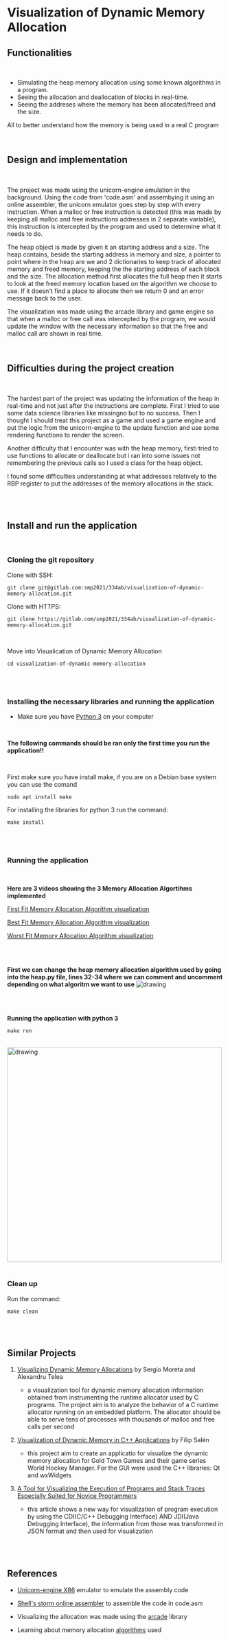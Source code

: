 
# **Visualization of Dynamic Memory Allocation**

## **Functionalities** 
<br />


- Simulating the heap memory allocation using some known algorithms in a program. 
- Seeing the allocation and deallocation of blocks in real-time.
- Seeing the addreses where the memory has been allocated/freed and the size.

All to better understand how the memory is being used in a real C program 


<br />

## **Design and implementation**

<br />

<p>
The project was made using the unicorn-engine emulation in the background. Using the 
code from 'code.asm' and assembying it using an online assembler, the unicorn 
emulator goes step by step with every instruction. When a malloc or free instruction is detected (this was made by keeping all malloc and free instructions addresses in 2 separate variable), this instruction is intercepted by the program and used to determine what it needs to do.
</p>
<p>
The heap object is made by given it an starting address and a size. The heap contains, beside the starting address in memory and size, a pointer to point where in the heap are we and 2 dictionaries to keep track of allocated memory and freed memory, keeping the the starting address of each block and the size. The allocation method first allocates the full heap then it starts to look at the freed memory location based on the algorithm we choose to use. If it doesn't find a place to allocate then we return 0 and an error message back to the user.
</p>
<p>
The visualization was made using the arcade library and game engine so that when a malloc or free call was intercepted by the program, we would update the window with the necessary information so that the free and malloc call are shown in real time.
</p>

<br />

## **Difficulties during the project creation**

<br />

<p>
The hardest part of the project was updating the information of the heap in real-time and not just after the instructions are complete. First I tried to use some data science libraries like missingno but to no success. Then I thought I should treat this project as a game and used a game engine and put the logic from the unicorn-engine to the update function and use some rendering functions to render the screen. 
</p>
<p>
Another difficulty that I encounter was with the heap memory, firsti tried to use functions to allocate or deallocate but i ran into some issues not remembering the previous calls so I used a class for the heap object.
</p>
<p>
I found some difficulties understanding at what addresses relatively to the RBP register to put the addresses of the memory allocations in the stack.
</p>

<br />
<br />

## **Install and run the application**
<br />


### **Cloning the git repository**

Clone with SSH:

    git clone git@gitlab.com:smp2021/334ab/visualization-of-dynamic-memory-allocation.git

Clone with HTTPS:

    git clone https://gitlab.com/smp2021/334ab/visualization-of-dynamic-memory-allocation.git


<br />

Move into Visualication of Dynamic Memory Allocation

    cd visualization-of-dynamic-memory-allocation

<br />
<br />

### **Installing the necessary libraries and running the application**

- Make sure you have [Python 3](https://www.python.org/) on your computer

<br />

**The following commands should be ran only the first time you run the application!!**

<br />

First make sure you have install make, if you are on a Debian base system you can use the comand

    sudo apt install make

For installing the libraries for python 3 run the command:

    make install


<br />
<br />

### **Running the application**

<br />

**Here are 3 videos showing the 3 Memory Allocation Algortihms implemented** 

 [First Fit Memory Allocation Algorithm visualization](https://youtu.be/Zog4ldxE4z4)

 [Best Fit Memory Allocation Algorithm visualization](https://youtu.be/nhmQ3qXxwgM)

 [Worst Fit Memory Allocation Algorithm visualization](https://youtu.be/cvvoLS7vaFc)

<br />
<br />

**First we can change the heap memory allocation algorithm used by going into the heap.py file, lines 32-34
where we can comment and uncomment depending on what algoritm we want to use**
<img src="images/mem_all_alg.png" alt="drawing"/>


<br />
<br />

**Running the application with python 3**

    make run

<br />

<img src="images/running_application.png" alt="drawing" width="500"/>


<br />
<br />

### **Clean up**


Run the command:

    make clean

<br />
<br />

## **Similar Projects**

1. [Visualizing Dynamic Memory Allocations](https://core.ac.uk/download/pdf/189667001.pdf)  by Sergio Moreta and Alexandru Telea

    - a visualization tool for dynamic memory allocation information obtained from instrumenting the runtime allocator used by C programs. The project aim is to  analyze the behavior of a C runtime allocator running on an embedded platform. The allocator should be able to serve tens of processes with thousands of malloc and free calls per second
        
2. [Visualization of Dynamic Memory in C++ Applications](https://ltu.diva-portal.org/smash/get/diva2:1337031/FULLTEXT01.pdf) by Filip Salén

    - this project aim to create an applicatio  for visualize the dynamic memory allocation for Gold Town Games and their game series World Hockey Manager. For the GUI were used the C++ libraries: Qt and wxWidgets

3. [A Tool for Visualizing the Execution of Programs and Stack Traces Especially Suited for Novice Programmers](https://www.scitepress.org/papers/2017/63369/63369.pdf)

    - this article shows a new way for visualization of program execution by using the CDI(C/C++ Debugging Interface) AND JDI(Java Debugging Interface), the information from those was transformed in JSON format and then used for visualization

<br />
<br />

## **References**

- [Unicorn-engine X86](https://github.com/unicorn-engine/unicorn) emulator to emulate the assembly code 
    

- [Shell's storm online assembler](http://shell-storm.org/online/Online-Assembler-and-Disassembler/) to assemble the code in code.asm

- Visualizing the allocation was made using the [arcade](https://arcade.academy/index.html) library

- Learning about memory allocation [algorithms](https://www.tutorialspoint.com/operating_system/os_memory_allocation_qa2.htm) used
    